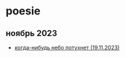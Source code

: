# poesie

## ноябрь 2023
- [когда-нибудь небо потухнет (19.11.2023)](2023-11-19.когда-нибудь-небо-потухнет.md)
